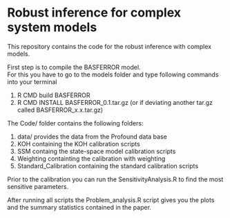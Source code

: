 # Robust inference for complex system models 

This repository contains the code for the robust inference with complex models. <br/>

First step is to compile the BASFERROR model. <br/>
For this you have to go to the models folder and type following commands into your terminal

1. R CMD build BASFERROR 
2. R CMD INSTALL BASFERROR_0.1.tar.gz (or if deviating another tar.gz called BASFERROR_x.x.tar.gz) 

The Code/ folder contains the following folders: 
1. data/ provides the data from the Profound data base
2. KOH containing the KOH calibration scripts 
3. SSM containg the state-space model calibration scripts
4. Weighting containting the calibration with weighting 
5. Standard_Calibration containing the standard calibration scripts 

Prior to the calibration you can run the SensitivityAnalysis.R to find the most 
sensitive parameters. 

After running all scripts the Problem_analysis.R script gives you the 
plots and the summary statistics contained in the paper.


